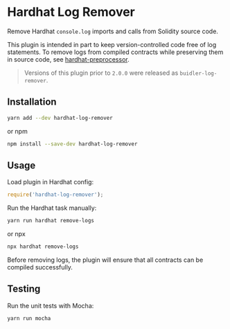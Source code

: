 # Hardhat Log Remover

Remove Hardhat `console.log` imports and calls from Solidity source code.

This plugin is intended in part to keep version-controlled code free of log statements.  To remove logs from compiled contracts while preserving them in source code, see [hardhat-preprocessor](https://github.com/wighawag/hardhat-preprocessor).

> Versions of this plugin prior to `2.0.0` were released as `buidler-log-remover`.

## Installation

```bash
yarn add --dev hardhat-log-remover
```

or npm

```bash
npm install --save-dev hardhat-log-remover
```

## Usage

Load plugin in Hardhat config:

```javascript
require('hardhat-log-remover');
```

Run the Hardhat task manually:

```bash
yarn run hardhat remove-logs
```

or npx

```bash
npx hardhat remove-logs
```

Before removing logs, the plugin will ensure that all contracts can be compiled successfully.

## Testing

Run the unit tests with Mocha:

```bash
yarn run mocha
```

